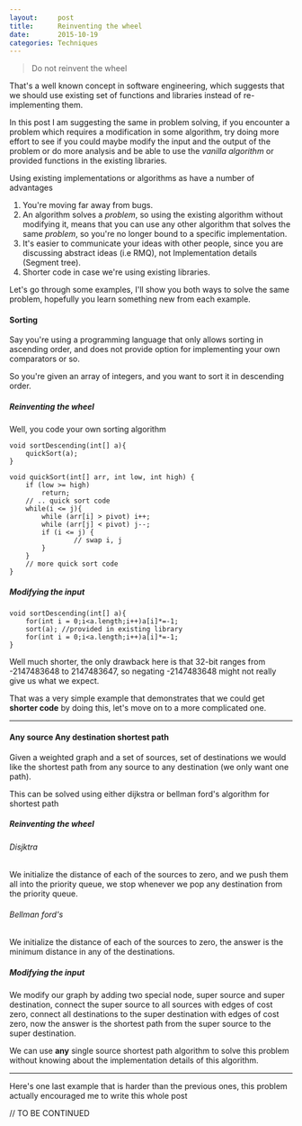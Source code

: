 ```yaml
---
layout:     post
title:      Reinventing the wheel
date:       2015-10-19
categories: Techniques
---
```

> Do not reinvent the wheel

That's a well known concept in software engineering, which suggests that we should use existing set of functions and libraries instead of re-implementing them.

In this post I am suggesting the same in problem solving, if you encounter a problem which requires a modification in some algorithm, try doing more effort to see if you could maybe modify the input and the output of the problem or do more analysis and be able to use the *vanilla algorithm* or provided functions in the existing libraries.

Using existing implementations or algorithms as have a number of advantages

1. You're moving far away from bugs.
2. An algorithm solves a *problem*, so using the existing algorithm without modifying it, means that you can use any other algorithm that solves the same *problem*, so you're no longer bound to a specific implementation.
3. It's easier to communicate your ideas with other people, since you are discussing abstract ideas (i.e RMQ), not Implementation details (Segment tree).
4. Shorter code in case we're using existing libraries.

Let's go through some examples, I'll show you both ways to solve the same problem, hopefully you learn something new from each example.

#### Sorting
Say you're using a programming language that only allows sorting in ascending order, and does not provide option for implementing your own comparators or so.

So you're given an array of integers, and you want to sort it in descending order.

##### Reinventing the wheel

Well, you code your own sorting algorithm

~~~
void sortDescending(int[] a){
	quickSort(a);
}

void quickSort(int[] arr, int low, int high) {
 	if (low >= high)
		return;
	// .. quick sort code
	while(i <= j){
		while (arr[i] > pivot) i++;
		while (arr[j] < pivot) j--;
		if (i <= j) {
				// swap i, j
		}
	}
	// more quick sort code
}
~~~

##### Modifying the input
~~~
void sortDescending(int[] a){
	for(int i = 0;i<a.length;i++)a[i]*=-1;
	sort(a); //provided in existing library
	for(int i = 0;i<a.length;i++)a[i]*=-1;
}
~~~

Well much shorter, the only drawback here is that 32-bit ranges from -2147483648 to 2147483647, so negating -2147483648 might not really give us what we expect.

That was a very simple example that demonstrates that we could get **shorter code** by doing this, let's move on to a more complicated one. 

---

#### Any source Any destination shortest path
Given a weighted graph and a set of sources, set of destinations we would like the shortest path from any source to any destination (we only want one path).

This can be solved using either dijkstra or bellman ford's algorithm for shortest path

##### Reinventing the wheel

###### Disjktra
We initialize the distance of each of the sources to zero, and we push them all into the priority queue, we stop whenever we pop any destination from the priority queue.

###### Bellman ford's 
We initialize the distance of each of the sources to zero, the answer is the minimum distance in any of the destinations.


##### Modifying the input
We modify our graph by adding two special node, super source and super destination, connect the super source to all sources with edges of cost zero, connect all destinations to the super destination with edges of cost zero, now the answer is the shortest path from the super source to the super destination.

We can use **any** single source shortest path algorithm to solve this problem without knowing about the implementation details of this algorithm.

---

Here's one last example that is harder than the previous ones, this problem actually encouraged me to write this whole post

// TO BE CONTINUED
<!--#### [Riddle](http://main.edu.pl/en/archive/pa/2010/zag) [Algorithmic Engagements 2010]

We have a graph, with *n* nodes and *m* and *k* groups of nodes, we want to choose a single node from each group and color it, such that each edge has at least one of it's end points colored.

Sounds like an easy 2-SAT problem, go read [this post](http://mradwan.github.io/algorithms/2014/10/14/solvable-sat/) if you don't know how to solve 2-SAT.

We need to find a coloring that satisfies the following **conditions**

1. If there's an edge connecting A to B, then one or more of them has to be colored *$$(A \lor B)$$ must be true, thus A being false implies that B is true, and B being false implies that A is true*.
2. If Nodes A, and B were in the same group then either of them has to be not colored *$$(¬A \lor ¬B)$$ must be true, thus A being true implies B is false, and B being true implies A is false*.

Easy huh, but the problem with this idea is that it has too many clauses because for each group of size x, we have $$ x * (x - 1) $$ clauses, thus we might actually end up with O(n^2) clauses trying to solve it this naive way.

##### If you have a hammer ... 
Recall that 2-SAT can be solved by finding strongly connected components in the implication graph where the edges are formed by the implications we stated above, and checking that no variable and it's complement are in the same connected component, We can use [Kosaraju's Algorithm](https://en.wikipedia.org/wiki/Kosaraju%27s_algorithm) for this matter.

To get around the huge number of clauses (Which comes from the groups) problem we modify our dfs function to take into account the "edges" in between each group without actually having to store the edges or representing them in our memory or even iterating over all of them.

After all a group of size k can be traversed using k edges, cause all we care about here is the dfs order/tree here so we don't have to pass by all the edges.

The idea is to have a set for each group saying which nodes in this group are still unvisited, and whenever we visit each node we first iterate over the edges  coming from **condition 1** (call those normal edges), then while the group of this node still contains unvisited nodes we do dfs at the first unvisited node.

see the simplified implementation below to get the idea.

~~~
// a 2D array containing the groups
int groups[k][?];
int groupNum[n]; // number of group of each node
bool visited[n]; // visited or not by dfs
//next node's to visit in each group
int next[k];

int getNextUnvisitedNode(int groupNum){
	while(next[groupNum] < group.length && visited[next[groupNum]])
		next[groupNum]++;
	if(next[groupNum] == group.length) return -1;
	else return next[groupNum];
}

void dfs(int node){
	if(visited[node])return;
	visited[node] = true;
	for(i in node.normalEdges)
		dfs(i);
	while(getNextUnivistedNode(groupNum[node])!=-1)
		dfs(getNextUnvisitedNode(groupNum[node]));
}
~~~~

This solves the problem, we can implement Kosaraju's algorithm using this dfs function and get the correct answer, however if we decided to use tarajan's algorithm to find the strongly connected components this may not work, as tarajan's algorithm requires passing over all the edges of the graph.

We can't also use other algorithms for solving 2-SAT as the random walk algorithm, that's because when we faced a problem at the high level we decided to solve it on the level below, which is the *implementation* level.

We modified the traditional dfs function to a custom one, that works for special kinds of graphs.

##### A little bit more analysis, and ... variables

So let's take a look again at the expression we want to solve, the expression looks like this

$$(A \lor B) \land (C \lor D) \land (Exactly\ one\ from[D,E,F,G,H,I,J]) ... $$

the problem is arising from the *Exactly one from* clause, in the previous solution we exchanged this clause by a number of clauses that is quadratic to the number of variables, can we do better? is there a way to change this exactly one clause to a set of clauses linear in the number of variables ?

Let's first write each group as a sequence of nodes, where $$S_i$$ is true if the ith node in the sequence is colored, false otherwise.

|Node|$$S_0$$|$$S_1$$|$$S_2$$|$$S_3$$|$$S_4$$|$$S_5$$|$$S_6$$|
|-|-|-|-|-|-|-|-|
|is Colored?|F|F|F|T|F|F|F|


We introduce one variable  *Complete* for each group, Complete is true if any node in this group is colored, and false if all nodes in this group are not colored, now we should have for each node in the group

$$(S_i \lor ¬Complete)$$

Complete also must be true so we should this implication
$$(Complete \lor Complete)$$.


We also introduce one variable for each node, $$P_i$$ which is true if and only if one of the nodes occuring before this node in the group sequence is colored.

|Node|$$S_0$$|$$S_1$$|$$S_2$$|$$S_3$$|$$S_4$$|$$S_5$$|$$S_6$$|
|-|-|-|-|-|-|-|-|
|is Colored?|F|F|F|T|F|F|F|
|$$P_i$$|F|F|F|F|T|T|T|

This can be translated to 

$$(¬S_i \lor P_{i+1}) \land (¬P_{i} \lor P_{i+1})$$

We also must not have more than one colored node in the group this can be written as

$$(¬S_i \lor ¬P_{i})$$

Now let's see what happens when we evaluate the expression

$$(Complete \lor Complete)$$ triggers that one of $$S_i$$'s must be true

$$S_i \land (¬S_i \lor P_{i+1}) \land (¬P_{i} \lor P_{i+1})$$ triggers all $$P_{j}$$, j>i

$$P_{j}$$, j>i prevents other $$S_j$$, j>i from becoming true.

it's good to note here that nothing directly prevents $$P_{i}$$ from begin triggered to true on it's own, however if this occured, then it would prevent a solution from being found thus it wouldn't occur.

Now we've exchanged the *Exactly one from* clause to 5 normal 2-SAT clauses, which is linear, we combine those clauses with the ones from **condition 1**. clauses and feed them into **ANY** algorithm that solves the 2-SAT problem, and we'll get the answer to our problem!

I've learned about the solution to this problem from [Looking for a Challenge book](http://www.lookingforachallengethebook.com/), however my solution is a little bit different.

This example shows the beauty of solving problems in the higher level where we speak in terms of problems and reductions from one problem to another, not in terms of algorithms or code.-->